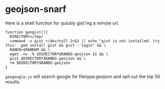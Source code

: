 geojson-snarf
=============

Here is a shell function for quickly gist'ing a remote url.


```
function geogist(){
  DIRECTORY=/tmp/
  command -v gist >/dev/null 2>&1 || echo "gist is not installed. try this:  gem install gist && gist --login" && \
  RANDO=$RANDOM && \
  wget -nv -O $DIRECTORY$RANDO.geojson $1 && \
  gist $DIRECTORY$RANDO.geojson && \
  rm $DIRECTORY$RANDO.geojson
}

```


`geogoogle.js` will search google for filetype:geojson and spit out the top 50 results.  

